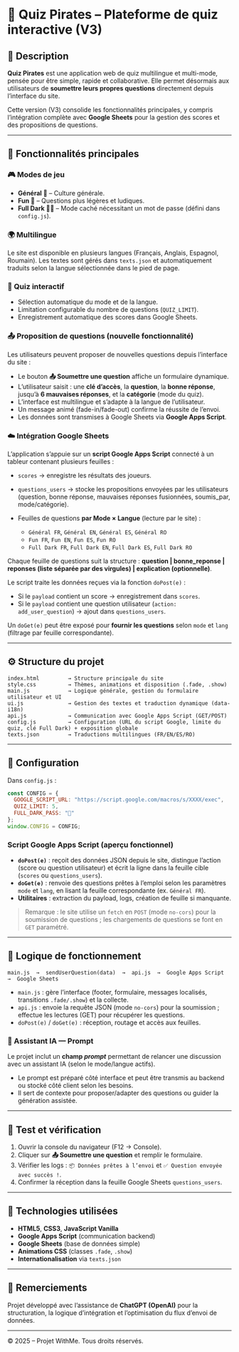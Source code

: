 # 📘 Quiz Pirates – Plateforme de quiz interactive (V3)

## 🎯 Description

**Quiz Pirates** est une application web de quiz multilingue et multi-mode, pensée pour être simple, rapide et collaborative. Elle permet désormais aux utilisateurs de **soumettre leurs propres questions** directement depuis l’interface du site.

Cette version (V3) consolide les fonctionnalités principales, y compris l’intégration complète avec **Google Sheets** pour la gestion des scores et des propositions de questions.

---

## 🚀 Fonctionnalités principales

### 🎮 Modes de jeu

* **Général 🦁** – Culture générale.
* **Fun 🤪** – Questions plus légères et ludiques.
* **Full Dark 🏴‍☠️** – Mode caché nécessitant un mot de passe (défini dans `config.js`).

### 🌍 Multilingue

Le site est disponible en plusieurs langues (Français, Anglais, Espagnol, Roumain).
Les textes sont gérés dans `texts.json` et automatiquement traduits selon la langue sélectionnée dans le pied de page.

### 🧠 Quiz interactif

* Sélection automatique du mode et de la langue.
* Limitation configurable du nombre de questions (`QUIZ_LIMIT`).
* Enregistrement automatique des scores dans Google Sheets.

### 📤 Proposition de questions (nouvelle fonctionnalité)

Les utilisateurs peuvent proposer de nouvelles questions depuis l’interface du site :

* Le bouton **📤 Soumettre une question** affiche un formulaire dynamique.
* L’utilisateur saisit : une **clé d’accès**, la **question**, la **bonne réponse**, jusqu’à **6 mauvaises réponses**, et la **catégorie** (mode du quiz).
* L’interface est multilingue et s’adapte à la langue de l’utilisateur.
* Un message animé (fade-in/fade-out) confirme la réussite de l’envoi.
* Les données sont transmises à Google Sheets via **Google Apps Script**.

### ☁️ Intégration Google Sheets

L’application s’appuie sur un **script Google Apps Script** connecté à un tableur contenant plusieurs feuilles :

* `scores` → enregistre les résultats des joueurs.
* `questions_users` → stocke les propositions envoyées par les utilisateurs (question, bonne réponse, mauvaises réponses fusionnées, soumis_par, mode/catégorie).
* Feuilles de questions **par Mode × Langue** (lecture par le site) :

  * `Général FR`, `Général EN`, `Général ES`, `Général RO`
  * `Fun FR`, `Fun EN`, `Fun ES`, `Fun RO`
  * `Full Dark FR`, `Full Dark EN`, `Full Dark ES`, `Full Dark RO`

Chaque feuille de questions suit la structure : **question | bonne_reponse | reponses (liste séparée par des virgules) | explication (optionnelle)**.

Le script traite les données reçues via la fonction `doPost(e)` :

* Si le `payload` contient un score → enregistrement dans `scores`.
* Si le `payload` contient une question utilisateur (`action: add_user_question`) → ajout dans `questions_users`.

Un `doGet(e)` peut être exposé pour **fournir les questions** selon `mode` et `lang` (filtrage par feuille correspondante).

---

## ⚙️ Structure du projet

```
index.html         → Structure principale du site
style.css          → Thèmes, animations et disposition (.fade, .show)
main.js            → Logique générale, gestion du formulaire utilisateur et UI
ui.js              → Gestion des textes et traduction dynamique (data-i18n)
api.js             → Communication avec Google Apps Script (GET/POST)
config.js          → Configuration (URL du script Google, limite du quiz, clé Full Dark) + exposition globale
texts.json         → Traductions multilingues (FR/EN/ES/RO)
```

---

## 🔑 Configuration

Dans `config.js` :

```js
const CONFIG = {
  GOOGLE_SCRIPT_URL: "https://script.google.com/macros/s/XXXX/exec",
  QUIZ_LIMIT: 5,
  FULL_DARK_PASS: "🖕"
};
window.CONFIG = CONFIG;
```

### Script Google Apps Script (aperçu fonctionnel)

* **`doPost(e)`** : reçoit des données JSON depuis le site, distingue l’action (score ou question utilisateur) et écrit la ligne dans la feuille cible (`scores` ou `questions_users`).
* **`doGet(e)`** : renvoie des questions prêtes à l’emploi selon les paramètres `mode` et `lang`, en lisant la feuille correspondante (ex. `Général FR`).
* **Utilitaires** : extraction du payload, logs, création de feuille si manquante.

> Remarque : le site utilise un `fetch` en `POST` (mode `no-cors`) pour la soumission de questions ; les chargements de questions se font en `GET` paramétré.

---

## 🧩 Logique de fonctionnement

```
main.js  →  sendUserQuestion(data)  →  api.js  →  Google Apps Script  →  Google Sheets
```

* `main.js` : gère l’interface (footer, formulaire, messages localisés, transitions `.fade/.show`) et la collecte.
* `api.js` : envoie la requête JSON (mode `no-cors`) pour la soumission ; effectue les lectures (GET) pour récupérer les questions.
* `doPost(e)` / `doGet(e)` : réception, routage et accès aux feuilles.

### 🤖 Assistant IA — Prompt

Le projet inclut un **champ *prompt*** permettant de relancer une discussion avec un assistant IA (selon le mode/langue actifs).

* Le prompt est préparé côté interface et peut être transmis au backend ou stocké côté client selon les besoins.
* Il sert de contexte pour proposer/adapter des questions ou guider la génération assistée.

---

## 🧪 Test et vérification

1. Ouvrir la console du navigateur (F12 → Console).
2. Cliquer sur **📤 Soumettre une question** et remplir le formulaire.
3. Vérifier les logs : `📦 Données prêtes à l’envoi` et `✅ Question envoyée avec succès !`.
4. Confirmer la réception dans la feuille Google Sheets `questions_users`.

---

## 🧠 Technologies utilisées

* **HTML5**, **CSS3**, **JavaScript Vanilla**
* **Google Apps Script** (communication backend)
* **Google Sheets** (base de données simple)
* **Animations CSS** (classes `.fade`, `.show`)
* **Internationalisation** via `texts.json`

---

## 💬 Remerciements

Projet développé avec l’assistance de **ChatGPT (OpenAI)** pour la structuration, la logique d’intégration et l’optimisation du flux d’envoi de données.

---

© 2025 – Projet WithMe. Tous droits réservés.
